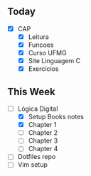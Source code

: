 ## Today
- [x] CAP
	- [x] Leitura
	- [x] Funcoes
	- [x] Curso UFMG
	- [x] Site Linguagem C
	- [x] Exercícios

## This Week
- [ ] Lógica Digital
	- [x] Setup Books notes
	- [x] Chapter 1
	- [ ] Chapter 2
	- [ ] Chapter 3
	- [ ] Chapter 4
- [ ] Dotfiles repo
- [ ] Vim setup
